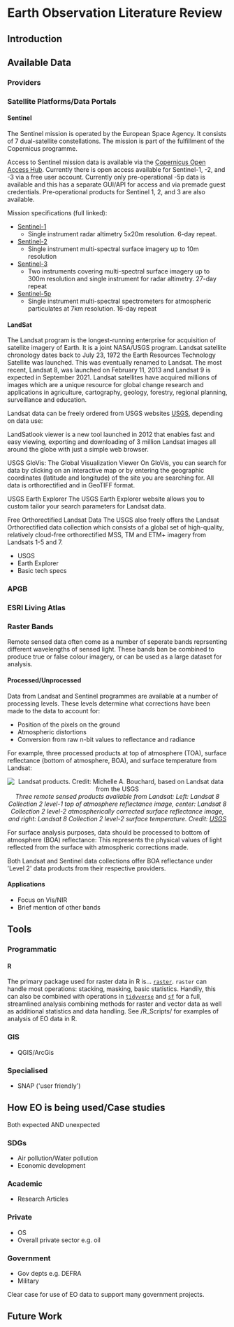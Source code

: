 # Earth Observation Literature Review

## Introduction

## Available Data

### Providers

### Satellite Platforms/Data Portals

#### Sentinel

The Sentinel mission is operated by the European Space Agency. It consists of 7 dual-satellite constellations. The mission is part of the fulfillment of the Copernicus programme.

Access to Sentinel mission data is available via the <a href="https://scihub.copernicus.eu/" target="_blank">Copernicus Open Access Hub</a>. Currently there is open access available for Sentinel-1, -2, and -3 via a free user account. Currently only pre-operational -5p data is available and this has a separate GUI/API for access and via premade guest credentials. Pre-operational products for Sentinel 1, 2, and 3 are also available.

Mission specifications (full linked):
* <a href="https://sentinel.esa.int/web/sentinel/missions/sentinel-1" target="_blank">Sentinel-1</a>
  * Single instrument radar altimetry 5x20m resolution. 6-day repeat.
* <a href="https://sentinel.esa.int/web/sentinel/missions/sentinel-2" target="_blank">Sentinel-2</a>
  * Single instrument multi-spectral surface imagery up to 10m resolution
* <a href="https://sentinel.esa.int/web/sentinel/missions/sentinel-3" target="_blank">Sentinel-3</a>
  * Two instruments covering multi-spectral surface imagery up to 300m resolution and single instrument for radar altimetry. 27-day repeat
* <a href="https://sentinel.esa.int/web/sentinel/missions/sentinel-5p" target="_blank">Sentinel-5p</a>
  * Single instrument multi-spectral spectrometers for atmospheric particulates at 7km resolution. 16-day repeat

#### LandSat
The Landsat program is the longest-running enterprise for acquisition of satellite imagery of Earth. It is a joint NASA/USGS program. Landsat satellite chronology dates back to July 23, 1972 the Earth Resources Technology Satellite was launched. This was eventually renamed to Landsat. The most recent, Landsat 8, was launched on February 11, 2013 and Landsat 9 is expected in September 2021. Landsat satellites have acquired millions of images which are a unique resource for global change research and applications in  agriculture, cartography, geology, forestry, regional planning, surveillance and education. 

Landsat data can be freely ordered from USGS websites <a href="https://landsat.gsfc.nasa.gov/data/where-get-data" target="_blank">USGS</a>, depending on data use:

LandSatlook viewer is a new tool launched in 2012 that enables fast and easy viewing, exporting and downloading of 3 million Landsat images all around the globe with just a simple web browser.

USGS GloVis: The Global Visualization Viewer
On GloVis, you can search for data by clicking on an interactive map or by entering the geographic coordinates (latitude and longitude) of the site you are searching for. All data is orthorectified and in GeoTIFF format.

USGS Earth Explorer 
The USGS Earth Explorer website allows you to custom tailor your search parameters for Landsat data.


Free Orthorectified Landsat Data
The USGS also freely offers the Landsat Orthorectified data collection which consists of a global set of high-quality, relatively cloud-free orthorectified MSS, TM and ETM+ imagery from Landsats 1-5 and 7.



* USGS
* Earth Explorer
* Basic tech specs

### APGB

### ESRI Living Atlas

### Raster Bands

Remote sensed data often come as a number of seperate bands reprsenting different wavelengths of sensed light. These bands ban be combined to produce true or false colour imagery, or can be used as a large dataset for analysis.

#### Processed/Unprocessed

Data from Landsat and Sentinel programmes are available at a number of processing levels. These levels determine what corrections have been made to the data to account for:

* Position of the pixels on the ground
* Atmospheric distortions
* Conversion from raw n-bit values to reflectance and radiance

For example, three processed products at top of atmosphere (TOA), surface reflectance (bottom of atmosphere, BOA), and surface temperature from Landsat:

<p align="center">
 <img src="https://github.com/ONSgeo/Earth-Observation/blob/main/images/C2_L8_140041_20130503.png?raw=true" alt="Landsat products. Credit: Michelle A. Bouchard, based on Landsat data from the USGS">
 <i>Three remote sensed products available from Landsat: Left: Landsat 8 Collection 2 level-1 top of atmosphere reflectance image, center: Landsat 8 Collection 2 level-2 atmospherically corrected surface reflectance image, and right: Landsat 8 Collection 2 level-2 surface temperature. Credit: <a href="https://www.usgs.gov/media/images/example-landsat-8-collection-2-products" target="_blank">USGS</a></i>
</p>

For surface analysis purposes, data should be processed to bottom of atmosphere (BOA) reflectance: This represents the physical values of light reflected from the surface with atmospheric corrections made.

Both Landsat and Sentinel data collections offer BOA reflectance under 'Level 2' data products from their respective providers.

#### Applications

* Focus on Vis/NIR
* Brief mention of other bands

## Tools

### Programmatic

#### R

The primary package used for raster data in R is... [`raster`](https://cran.r-project.org/web/packages/raster/raster.pdf). `raster` can handle most operations: stacking, masking, basic statistics. Handily, this can also be combined with operations in [`tidyverse`](https://www.tidyverse.org/) and [`sf`](https://r-spatial.github.io/sf/) for a full, streamlined analysis combining methods for raster and vector data as well as additional statistics and data handling. See /R_Scripts/ for examples of analysis of EO data in R.

### GIS

* QGIS/ArcGis

### Specialised

* SNAP ('user friendly')

## How EO is being used/Case studies

Both expected AND unexpected

### SDGs

* Air pollution/Water pollution
* Economic development

### Academic

* Research Articles

### Private

* OS
* Overall private sector e.g. oil

### Government

* Gov depts e.g. DEFRA
* Military

Clear case for use of EO data to support many government projects.

## Future Work
